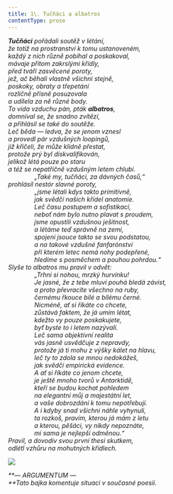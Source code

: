 ```yaml
---
title: 1\. Tučňáci a albatros
contentType: prose
---
```


_**Tučňáci** pořádali soutěž v létání,  
že totiž na prostranství k tomu ustanoveném,  
každý z nich různě pobíhal a poskakoval,  
mávaje přitom zakrslými křídly,  
před tváří zasvěcené poroty,  
jež, ač běhali vlastně všichni stejně,  
poskoky, obraty a třepetání  
rozličně přísně posuzovala  
a udílela za ně různé body.  
To vida vzduchu pán, pták **albatros**,  
domníval se, že snadno zvítězí,  
a přihlásil se také do soutěže.  
Leč běda — ledva, že se jenom vznesl  
a provedl pár vzdušných loopingů,  
již křičeli, že může klidně přestat,  
protože prý byl diskvalifikován,  
jelikož létá pouze po staru  
a též se nepatřičně vzdušným letem chlubí.  
               „Také my, tučňáci, za dávných časů,“  
prohlásil nestór slavné poroty,  
               „jsme létali kdys takto primitivně,  
               jak svědčí našich křídel anatomie.  
               Leč času postupem a sofistikací,  
               neboť nám bylo nutno plavat s proudem,  
               jsme opustili vzdušnou ješitnost,  
               a létáme teď správně na zemi,  
               spojeni jsouce takto se svou podstatou,  
               a na takové vzdušné fanfarónství  
               při kterém letec nemá nohy podepřené,  
               hledíme s posměchem a pouhou pohrdou.“  
Slyše to albatros mu pravil v odvět:  
               „Trhni si nohou, mrzký hurvínku!  
               Je jasné, že z tebe mluví pouhá bledá závist,  
               a proto převracíte všechno na ruby,  
               černému řkouce bílé a bílému černé.  
               Nicméně, ať si říkáte co chcete,  
               zůstává faktem, že já umím létat,  
               kdežto vy pouze poskakujete,  
               byť byste to i letem nazývali.  
               Leč sama objektivní realita  
               vás jasně usvědčuje z nepravdy,  
               protože já ti mohu z výšky kálet na hlavu,  
               leč ty to zdola se mnou nedokážeš,  
               jak svědčí empirická evidence.  
               A ať si říkáte co jenom chcete,  
               je ještě mnoho tvorů v Antarktidě,  
               kteří se budou kochat pohledem  
               na elegantní můj a majestátní let,  
               a vaše dobrozdání k tomu nepotřebují.  
               A i kdyby snad všichni náhle vyhynuli,  
               ta rozkoš, pravím, kterou já mám z letu  
               a kterou, pěšáci, vy nikdy nepoznáte,  
               mi sama je nejlepší odměnou.“  
Pravil, a dovodiv svou první thesi skutkem,  
odlétl vzhůru na mohutných křídlech._

![](../Images/001.jpg)

_**— ARGUMENTUM —  
**Tato bajka komentuje situaci v současné poesii._
